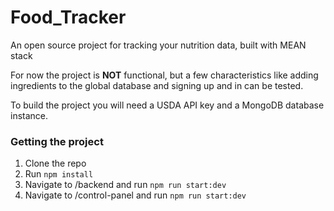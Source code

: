 # Food_Tracker
An open source project for tracking your nutrition data, built with MEAN stack

For now the project is **NOT** functional, but a few characteristics like adding ingredients to the global database and signing up and in can be tested.

To build the project you will need a USDA API key and a MongoDB database instance.

### Getting the project

1. Clone the repo
2. Run `npm install`
3. Navigate to /backend and run `npm run start:dev`
4. Navigate to /control-panel and run `npm run start:dev`